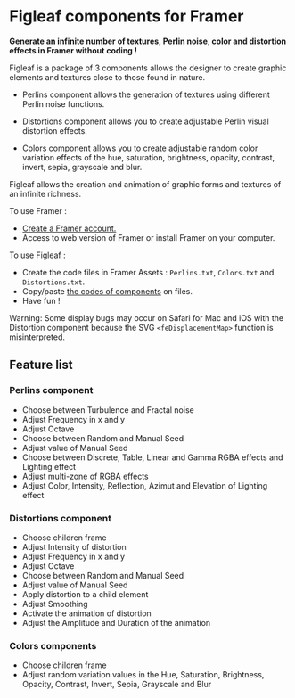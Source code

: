 # Figleaf components for Framer

**Generate an infinite number of textures, Perlin noise, color and distortion effects in Framer without coding !**

Figleaf is a package of 3 components allows the designer to create graphic elements and textures close to those found in nature.

* Perlins component allows the generation of textures using different Perlin noise functions.

* Distortions component allows you to create adjustable Perlin visual distortion effects.

* Colors component allows you to create adjustable random color variation effects of the hue, saturation, brightness, opacity, contrast, invert, sepia, grayscale and blur.

Figleaf allows the creation and animation of graphic forms and textures of an infinite richness.

To use Framer :
* [Create a Framer account.](https://login.framer.com/sign-up/?ref=site&redirect=https%3A%2F%2Fframer.com%2F)
* Access to web version of Framer or install Framer on your computer.

To use Figleaf :
* Create the code files in Framer Assets : `Perlins.txt`, `Colors.txt` and `Distortions.txt`.
* Copy/paste [the codes of components](https://github.com/yannbellot/figleaf-framer/tree/main/Components) on files.
* Have fun !

Warning: Some display bugs may occur on Safari for Mac and iOS with the Distortion component because the SVG `<feDisplacementMap>` function is misinterpreted.

## Feature list

### Perlins component

* Choose between Turbulence and Fractal noise
* Adjust Frequency in x and y
* Adjust Octave
* Choose between Random and Manual Seed
* Adjust value of Manual Seed
* Choose between Discrete, Table, Linear and Gamma RGBA effects and Lighting effect
* Adjust multi-zone of RGBA effects
* Adjust Color, Intensity, Reflection, Azimut and Elevation of Lighting effect

### Distortions component

* Choose children frame
* Adjust Intensity of distortion
* Adjust Frequency in x and y
* Adjust Octave
* Choose between Random and Manual Seed
* Adjust value of Manual Seed
* Apply distortion to a child element
* Adjust Smoothing
* Activate the animation of distortion
* Adjust the Amplitude and Duration of the animation

### Colors components

* Choose children frame
* Adjust random variation values in the Hue, Saturation, Brightness, Opacity, Contrast, Invert, Sepia, Grayscale and Blur
